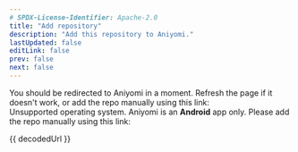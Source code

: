 ```yaml
---
# SPDX-License-Identifier: Apache-2.0
title: "Add repository"
description: "Add this repository to Aniyomi."
lastUpdated: false
editLink: false
prev: false
next: false
---
```


<script setup lang="ts">
    import { onMounted, ref } from "vue";
    import { GITHUB_EXTENSION_MIN_JSON_ANI } from "./.vitepress/config/constants";

    const isAndroid = ref(true);
    const decodedUrl = ref("");

    onMounted(() => {
        isAndroid.value = !!navigator.userAgent.match(/android/i);
        decodedUrl.value = new URLSearchParams(window.location.search).get("url");    

        const reencodedUrl = encodeURIComponent(decodedUrl.value);

        if (isAndroid.value) {
            if (decodedUrl == GITHUB_EXTENSION_MIN_JSON_ANI) {
                window.goatcounter?.count?.({
                    path: "/#add-to-aniyomi",
                    title: "Add extension repository",
                });
            }

            window.location.replace(`aniyomi://add-repo?url=${reencodedUrl}`);
        }
    });
</script>

<div v-if="isAndroid">
    You should be redirected to Aniyomi in a moment. Refresh the page if it doesn't work,
    or add the repo manually using this link:
</div>
<div v-else>
    Unsupported operating system. Aniyomi is an <strong>Android</strong> app only. Please add
    the repo manually using this link:
</div>

<a :href="decodedUrl">{{ decodedUrl }}</a>
